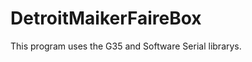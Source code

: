 DetroitMaikerFaireBox
=====================
This program uses the G35 and Software Serial librarys.
